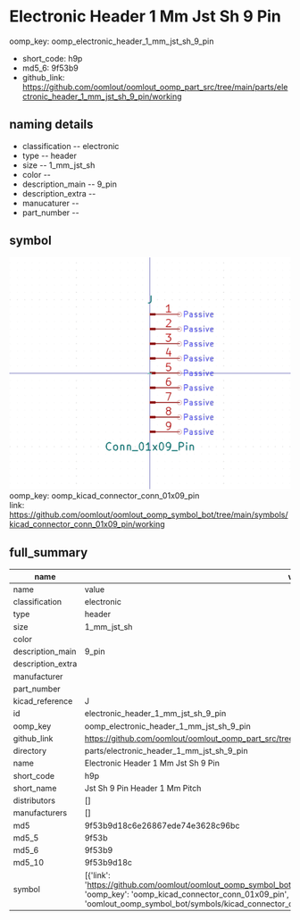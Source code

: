 # Electronic Header 1 Mm Jst Sh 9 Pin
oomp_key: oomp_electronic_header_1_mm_jst_sh_9_pin 

  
* short_code: h9p
* md5_6: 9f53b9  
* github_link: https://github.com/oomlout/oomlout_oomp_part_src/tree/main/parts/electronic_header_1_mm_jst_sh_9_pin/working  
## naming details
* classification -- electronic
* type -- header
* size -- 1_mm_jst_sh
* color -- 
* description_main -- 9_pin
* description_extra -- 
* manucaturer -- 
* part_number -- 



## symbol

![](symbol/0/working/working_600.png)  
oomp_key: oomp_kicad_connector_conn_01x09_pin  
link: https://github.com/oomlout/oomlout_oomp_symbol_bot/tree/main/symbols/kicad_connector_conn_01x09_pin/working  


## full_summary
| name | value | 
| --- | --- | 
| name | value | 
| classification | electronic | 
| type | header | 
| size | 1_mm_jst_sh | 
| color |  | 
| description_main | 9_pin | 
| description_extra |  | 
| manufacturer |  | 
| part_number |  | 
| kicad_reference | J | 
| id | electronic_header_1_mm_jst_sh_9_pin | 
| oomp_key | oomp_electronic_header_1_mm_jst_sh_9_pin | 
| github_link | https://github.com/oomlout/oomlout_oomp_part_src/tree/main/parts/electronic_header_1_mm_jst_sh_9_pin/working | 
| directory | parts/electronic_header_1_mm_jst_sh_9_pin | 
| name | Electronic Header 1 Mm Jst Sh 9 Pin | 
| short_code | h9p | 
| short_name | Jst Sh 9 Pin Header 1 Mm Pitch | 
| distributors | [] | 
| manufacturers | [] | 
| md5 | 9f53b9d18c6e26867ede74e3628c96bc | 
| md5_5 | 9f53b | 
| md5_6 | 9f53b9 | 
| md5_10 | 9f53b9d18c | 
| symbol | [{'link': 'https://github.com/oomlout/oomlout_oomp_symbol_bot/tree/main/symbols/kicad_connector_conn_01x09_pin', 'oomp_key': 'oomp_kicad_connector_conn_01x09_pin', 'directory': 'oomlout_oomp_symbol_bot/symbols/kicad_connector_conn_01x09_pin//working/working.kicad_sym'}] | 
